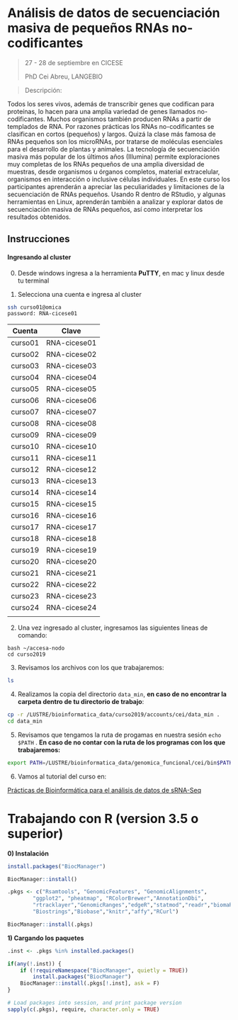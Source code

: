 # Análisis de datos de secuenciación masiva de pequeños RNAs no-codificantes

>  27 - 28 de septiembre en CICESE
>
> PhD Cei Abreu, LANGEBIO

> Descripción:

Todos los seres vivos, además de transcribir genes que codifican para proteínas, lo hacen para
una amplia variedad de genes llamados no-codificantes. Muchos organismos también producen
RNAs a partir de templados de RNA. Por razones prácticas los RNAs no-codificantes se
clasifican en cortos (pequeños) y largos. Quizá la clase más famosa de RNAs pequeños son
los microRNAs, por tratarse de moléculas esenciales para el desarrollo de plantas y animales.
La tecnología de secuenciación masiva más popular de los últimos años (Illumina) permite
exploraciones muy completas de los RNAs pequeños de una amplia diversidad de muestras,
desde organismos u órganos completos, material extracelular, organismos en interacción o
inclusive células individuales. En este curso los participantes aprenderán a apreciar las
peculiaridades y limitaciones de la secuenciación de RNAs pequeños. Usando R dentro de
RStudio, y algunas herramientas en Linux, aprenderán también a analizar y explorar datos de
secuenciación masiva de RNAs pequeños, así como interpretar los resultados obtenidos.

## Instrucciones

#### Ingresando al cluster

0) Desde windows ingresa a la herramienta **PuTTY**, en mac y linux desde tu terminal

1) Selecciona una cuenta e ingresa al cluster

```bash
ssh curso01@omica
password: RNA-cicese01
```

| Cuenta  |    Clave     |
| :-----: | :----------: |
| curso01 | RNA-cicese01 |
| curso02 | RNA-cicese02 |
| curso03 | RNA-cicese03 |
| curso04 | RNA-cicese04 |
| curso05 | RNA-cicese05 |
| curso06 | RNA-cicese06 |
| curso07 | RNA-cicese07 |
| curso08 | RNA-cicese08 |
| curso09 | RNA-cicese09 |
| curso10 | RNA-cicese10 |
| curso11 | RNA-cicese11 |
| curso12 | RNA-cicese12 |
| curso13 | RNA-cicese13 |
| curso14 | RNA-cicese14 |
| curso15 | RNA-cicese15 |
| curso16 | RNA-cicese16 |
| curso17 | RNA-cicese17 |
| curso18 | RNA-cicese18 |
| curso19 | RNA-cicese19 |
| curso20 | RNA-cicese20 |
| curso21 | RNA-cicese21 |
| curso22 | RNA-cicese22 |
| curso23 | RNA-cicese23 |
| curso24 | RNA-cicese24 |
|         |              |



2) Una vez ingresado al cluster, ingresamos las siguientes lineas de comando:

```
bash ~/accesa-nodo
cd curso2019
```

3) Revisamos los archivos con los que trabajaremos:

```bash
ls
```

4) Realizamos la copia del directorio `data_min`, **en caso de no encontrar la carpeta dentro de tu directorio de trabajo**:

```bash
cp -r /LUSTRE/bioinformatica_data/curso2019/accounts/cei/data_min .
cd data_min
```

5) Revisamos que tengamos la ruta de progamas en nuestra sesión `echo $PATH` . **En caso de no contar con la ruta de los programas con los que trabajaremos:**

```bash
export PATH=/LUSTRE/bioinformatica_data/genomica_funcional/cei/bin$PATH
```

6) Vamos al tutorial del curso en:

[Prácticas de Bioinformática para el análisis de datos de sRNA-Seq](http://datos.langebio.cinvestav.mx/~cei/cursos/CICESE/)



# Trabajando con R (version 3.5 o superior)

**0) Instalación** 

```R
install.packages("BiocManager")

BiocManager::install()

.pkgs <- c("Rsamtools", "GenomicFeatures", "GenomicAlignments",
        "ggplot2", "pheatmap", "RColorBrewer","AnnotationDbi",
        "rtracklayer","GenomicRanges","edgeR","statmod","readr","biomaRt",
        "Biostrings","Biobase","knitr","affy","RCurl")

BiocManager::install(.pkgs)
```

**1) Cargando los paquetes**

```R
.inst <- .pkgs %in% installed.packages()

if(any(!.inst)) {
    if (!requireNamespace("BiocManager", quietly = TRUE))
        install.packages("BiocManager")
    BiocManager::install(.pkgs[!.inst], ask = F)
}

# Load packages into session, and print package version
sapply(c(.pkgs), require, character.only = TRUE)
```





